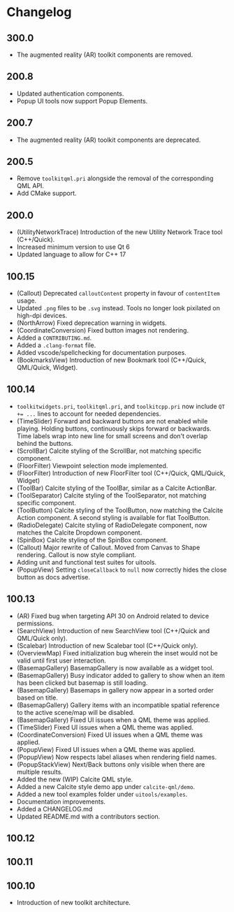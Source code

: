 # Changelog

## 300.0

* The augmented reality (AR) toolkit components are removed.

## 200.8

 * Updated authentication components.
 * Popup UI tools now support Popup Elements.

## 200.7

* The augmented reality (AR) toolkit components are deprecated.

## 200.5

* Remove `toolkitqml.pri` alongside the removal of the corresponding QML API.
* Add CMake support.

## 200.0

* (UtilityNetworkTrace) Introduction of the new Utility Network Trace tool (C++/Quick).
* Increased minimum version to use Qt 6
* Updated language to allow for C++ 17

## 100.15

* (Callout) Deprecated `calloutContent` property in favour of `contentItem` usage.
* Updated `.png` files to be `.svg` instead. Tools no longer look pixilated on high-dpi devices.
* (NorthArrow) Fixed deprecation warning in widgets.
* (CoordinateConversion) Fixed button images not rendering.
* Added a `CONTRIBUTING.md`.
* Added a `.clang-format` file.
* Added vscode/spellchecking for documentation purposes.
* (BookmarksView) Introduction of new Bookmark tool (C++/Quick, QML/Quick, Widget).

## 100.14
* `toolkitwidgets.pri`, `toolkitqml.pri`, and `toolkitcpp.pri` now include `QT += ...` lines to account for needed dependencies.
* (TimeSlider) Forward and backward buttons are not enabled while playing. Holding buttons, continuously skips forward or backwards. Time labels wrap into new line for small screens and don't overlap behind the buttons.
* (ScrollBar) Calcite styling of the ScrollBar, not matching specific component.
* (FloorFilter) Viewpoint selection mode implemented.
* (FloorFilter) Introduction of new FloorFilter tool (C++/Quick, QML/Quick, Widget) 
* (ToolBar) Calcite styling of the ToolBar, similar as a Calcite ActionBar.
* (ToolSeparator) Calcite styling of the ToolSeparator, not matching specific component.
* (ToolButton) Calcite styling of the ToolButton, now matching the Calcite Action component. A second styling is available for flat ToolButton.
* (RadioDelegate) Calcite styling of RadioDelegate component, now matches the Calcite Dropdown component.
* (SpinBox) Calcite styling of the SpinBox component.
* (Callout) Major rewrite of Callout. Moved from Canvas to Shape rendering. Callout is now style compliant.
* Adding unit and functional test suites for uitools.
* (PopupView) Setting `closeCallback` to `null` now correctly hides the close button as docs advertise.

## 100.13

* (AR) Fixed bug when targeting API 30 on Android related to device permissions.
* (SearchView) Introduction of new SearchView tool (C++/Quick and QML/Quick only).
* (Scalebar) Introduction of new Scalebar tool (C++/Quick only).
* (OverviewMap) Fixed initialization bug wherein the inset would not be valid until first user interaction.
* (BasemapGallery) BasemapGallery is now available as a widget tool.
* (BasemapGallery) Busy indicator added to gallery to show when an item has been clicked but basemap is still loading.
* (BasemapGallery) Basemaps in gallery now appear in a sorted order based on title.
* (BasemapGallery) Gallery items with an incompatible spatial reference to the active scene/map will be disabled.
* (BasemapGallery) Fixed UI issues when a QML theme was applied.
* (TimeSlider) Fixed UI issues when a QML theme was applied.
* (CoordinateConversion) Fixed UI issues when a QML theme was applied.
* (PopupView) Fixed UI issues when a QML theme was applied.
* (PopupView) Now respects label aliases when rendering field names.
* (PopupStackView) Next/Back buttons only visible when there are multiple results. 
* Added the new (WIP) Calcite QML style.
* Added a new Calcite style demo app under `calcite-qml/demo`.
* Added a new tool examples folder under `uitools/examples`.
* Documentation improvements.
* Added a CHANGELOG.md
* Updated README.md with a contributors section.

## 100.12

## 100.11

## 100.10

* Introduction of new toolkit architecture.
